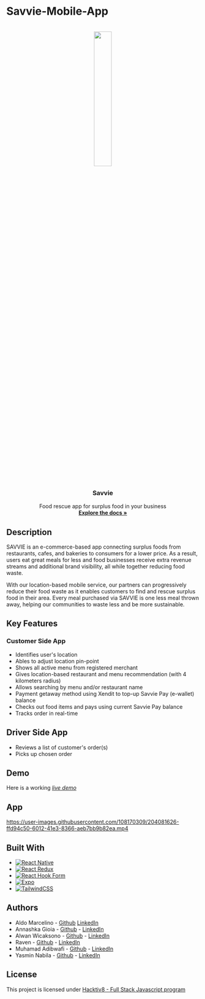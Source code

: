 # Savvie-Mobile-App

<br />
<div align="center">
  <img src="https://user-images.githubusercontent.com/108170309/203873106-0ea1e561-796d-4b56-b93e-696145f8f55c.png" width=30% height=30%>

<h3 align="center">Savvie</h3>

  <p align="center">
    Food rescue app for surplus food in your business
    <br />
    <a href="https://github.com/yasminnabila/Savvie-Server/blob/main/api_refences.md"><strong>Explore the docs »</strong></a>
  </p>
</div>

## Description

SAVVIE is an e-commerce-based app connecting surplus foods from restaurants, cafes, and bakeries to consumers for a lower price. As a result, users eat great meals for less and food businesses receive extra revenue streams and additional brand visibility, all while together reducing food waste.

With our location-based mobile service, our partners can progressively reduce their food waste as it enables customers to find and rescue surplus food in their area. Every meal purchased via SAVVIE is one less meal thrown away, helping our communities to waste less and be more sustainable.

## Key Features

### Customer Side App
* Identifies user's location
* Ables to adjust location pin-point
* Shows all active menu from registered merchant
* Gives location-based restaurant and menu recommendation (with 4 kilometers radius)
* Allows searching by menu and/or restaurant name
* Payment getaway method using Xendit to top-up Savvie Pay (e-wallet) balance
* Checks out food items and pays using current Savvie Pay balance
* Tracks order in real-time

## Driver Side App
* Reviews a list of customer's order(s)
* Picks up chosen order

## Demo

Here is a working [_live demo_](https://expo.dev/@yasminnabila/FR-mobile?serviceType=classic&distribution=expo-go)

## App 

https://user-images.githubusercontent.com/108170309/204081626-ffd94c50-6012-41e3-8366-aeb7bb9b82ea.mp4

## Built With

* [![React Native][ReactNative.dev]][React-Native-url]
* [![React Redux][Redux.js]][Redux-url]
* [![React Hook Form][React-Hook-Form.com]][React-Hook-url]
* [![Expo][Expo.dev]][Expo-url]
* [![TailwindCSS][TailwindCSS.com]][TailwindCSS-url]

## Authors

* Aldo Marcelino - [Github](https://github.com/aldomarcelino) [LinkedIn](https://www.linkedin.com/in/aldo-marcelino-791bb5211/)
* Annashka Gioia - [Github](https://github.com/gioiaswndr) - [LinkedIn](https://www.linkedin.com/in/annashkagioia/)
* Alwan Wicaksono - [Github](https://github.com/alwanWicaksono) -  [LinkedIn](https://www.linkedin.com/in/alwan-wicaksono-853574249/)
* Raven - [Github](https://github.com/Tjravenn) - [LinkedIn](https://www.linkedin.com/in/raven-raven-362290235/)
* Muhamad Adibwafi - [Github](https://github.com/adibwafi) - [LinkedIn](https://www.linkedin.com/in/adibwafi/)
* Yasmin Nabila - [Github](https://github.com/yasminnabila) - [LinkedIn](https://www.linkedin.com/in/yasminnabila/)

## License

This project is licensed under [Hacktiv8 - Full Stack Javascript program](https://hacktiv8.com/)

<!-- MARKDOWN LINKS & IMAGES -->
[ReactNative.dev]: https://img.shields.io/badge/react_native-%2320232a.svg?style=for-the-badge&logo=react&logoColor=%2361DAFB
[React-Native-url]: https://reactnative.dev/
[Redux.js]: https://img.shields.io/badge/redux-%23593d88.svg?style=for-the-badge&logo=redux&logoColor=white
[Redux-url]: https://redux.js.org/
[React-Hook-Form.com]: https://img.shields.io/badge/React%20Hook%20Form-%23EC5990.svg?style=for-the-badge&logo=reacthookform&logoColor=white
[React-Hook-url]: https://react-hook-form.com/
[Expo.dev]: https://img.shields.io/badge/expo-1C1E24?style=for-the-badge&logo=expo&logoColor=#D04A37
[Expo-url]: https://expo.dev/
[TailwindCSS.com]: https://img.shields.io/badge/tailwindcss-%2338B2AC.svg?style=for-the-badge&logo=tailwind-css&logoColor=white
[TailwindCSS-url]: https://tailwindcss.com/
[Babel-core]: https://img.shields.io/badge/Babel-F9DC3e?style=for-the-badge&logo=babel&logoColor=black
[Babel-url]: https://www.npmjs.com/package/@babel/core
